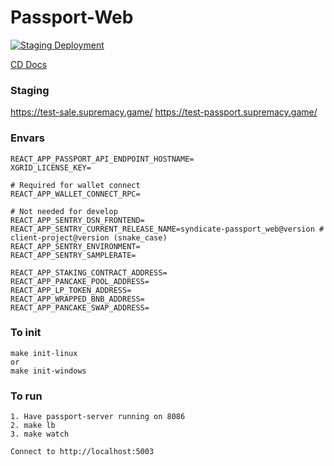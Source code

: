 # Passport-Web

[![Staging Deployment](https://github.com/ninja-syndicate/passport-web/actions/workflows/deploy-staging.yml/badge.svg)](https://github.com/ninja-syndicate/passport-web/actions/workflows/deploy-staging.yml)

[CD Docs](.github/workflows/README.md)

### Staging

https://test-sale.supremacy.game/
https://test-passport.supremacy.game/

### Envars

```shell
REACT_APP_PASSPORT_API_ENDPOINT_HOSTNAME=
XGRID_LICENSE_KEY=

# Required for wallet connect
REACT_APP_WALLET_CONNECT_RPC=

# Not needed for develop
REACT_APP_SENTRY_DSN_FRONTEND=
REACT_APP_SENTRY_CURRENT_RELEASE_NAME=syndicate-passport_web@version # client-project@version (snake_case)
REACT_APP_SENTRY_ENVIRONMENT=
REACT_APP_SENTRY_SAMPLERATE=

REACT_APP_STAKING_CONTRACT_ADDRESS=
REACT_APP_PANCAKE_POOL_ADDRESS=
REACT_APP_LP_TOKEN_ADDRESS=
REACT_APP_WRAPPED_BNB_ADDRESS=
REACT_APP_PANCAKE_SWAP_ADDRESS=
```

### To init

```shell
make init-linux
or
make init-windows
```

### To run

```shell
1. Have passport-server running on 8086
2. make lb
3. make watch

Connect to http://localhost:5003
```
